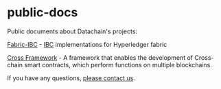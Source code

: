 # public-docs

Public documents about Datachain's projects:

[Fabric-IBC](./fabric-ibc) - [IBC](https://github.com/cosmos/ics) implementations for Hyperledger fabric

[Cross Framework](./cross/concepts_ja.md) - A framework that enables the development of Cross-chain smart contracts, which perform functions on multiple blockchains.

If you have any questions, [please contact us](https://speee.jp/contact/).
